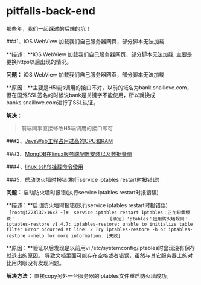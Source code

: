 # pitfalls-back-end
那些年，我们一起踩过的后端的坑！

###1、iOS WebView 加载我们自己服务器网页，部分脚本无法加载

**描述：**iOS WebView 加载我们自己服务器网页，部分脚本无法加载, 主要是更换https以后出现的情况。   

**问题：** iOS WebView 加载我们自己服务器网页，部分脚本无法加载

**原因：**主要是H5端js调用的接口不对，以前的域名为bank.snaillove.com，但在国外SSL签名的时候说bank是关键字不能使用，所以就换成banks.snaillove.com进行了SSL认证。   

**解决：**   
>前端同事直接修改H5端调用的接口即可

###2、[JavaWeb工程占用过高的CPU和RAM](https://github.com/JauYang/pitfalls-back-end/blob/master/JauYang/JavaWeb%E5%B7%A5%E7%A8%8B%E5%8D%A0%E7%94%A8%E8%BF%87%E9%AB%98%E7%9A%84CPU%E5%92%8CRAM.md)

###3、[MongDB在linux服务端配置安装以及数据备份](https://github.com/xianglingchuan/pitfalls-back-end/blob/master/mongodb-install/mongodb%E5%9C%A8linux%E7%8E%AF%E5%A2%83%E4%B8%8B%E5%AE%89%E8%A3%85%E9%85%8D%E7%BD%AE.md)

###4、[linux sshfs挂载命令使用](https://github.com/xianglingchuan/pitfalls-back-end/blob/master/sshfs/sshfs%E6%8C%82%E8%BD%BD%E5%91%BD%E4%BB%A4%E4%BD%BF%E7%94%A8.md)

###5、启动防火墙时报错(执行service iptables restart时报错误)

**问题：** 启动防火墙时报错(执行service iptables restart时报错误)

**描述：**启动防火墙时报错(执行service iptables restart时报错误)   
` 
[root@iZ23l37x16xZ ~]#  service iptables restart
iptables：正在卸载模块：                                   [确定]
'ptables：应用防火墙规则：iptables-restore v1.4.7: iptables-restore: unable to initialize table filter
Error occurred at line: 2
Try iptables-restore -h or iptables-restore --help for more information. [失败]
`

**原因：**验证以后发现是以前用vi /etc/systemconfig/iptables时出现没有保存就退出的原因。
导致文档里面可能存在空格或者错误，虽然与其它服务器上的对比用肉眼没有发现问题。

**解决方法：** 直接copy另外一台服务器的iptables文件重启防火墙成功。
